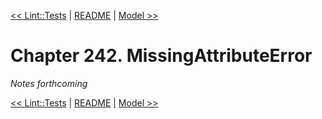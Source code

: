 [&lt;&lt; Lint::Tests](ch241-linttests.md) | [README](README.md) | [Model &gt;&gt;](ch243-model.md)

# Chapter 242. MissingAttributeError

*Notes forthcoming*

[&lt;&lt; Lint::Tests](ch241-linttests.md) | [README](README.md) | [Model &gt;&gt;](ch243-model.md)